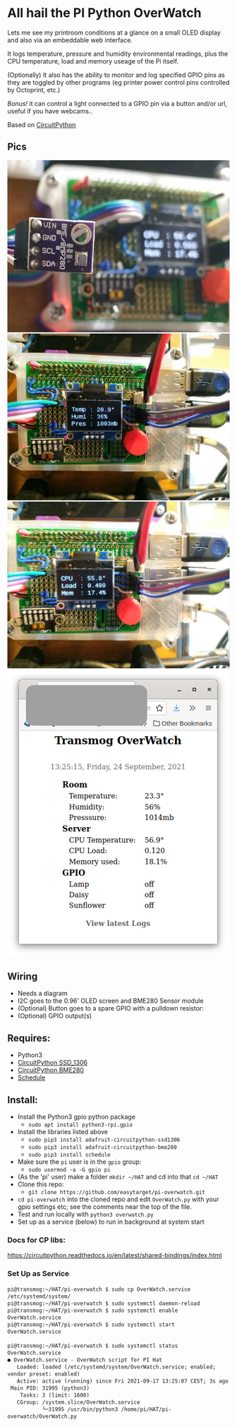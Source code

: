 # All hail the PI Python OverWatch

Lets me see my printroom conditions at a glance on a small OLED display and also via an embeddable web interface. 

It logs temperature, pressure and humidity environmental readings, plus the CPU temperature, load and memory useage of the Pi itself.

(Optionally) It also has the ability to monitor and log specified GPIO pins as they are toggled by other programs (eg printer power control pins controlled by Octoprint, etc.)

_Bonus!_ it can control a light connected to a GPIO pin via a button and/or url, useful if you have webcams..

Based on [CircuitPython](https://github.com/adafruit/circuitpython)

## Pics

![bme280](/docs/pihat-bme280-thumb.jpg)
![env](/docs/pihat-env-thumb.jpg)
![sys](/docs/pihat-sys-thumb.jpg)
![Web](/docs/WebDisplay.png)

## Wiring
* Needs a diagram
* I2C goes to the 0.96' OLED screen and BME280 Sensor module
* (Optional) Button goes to a spare GPIO with a pulldown resistor:
* (Optional) GPIO output(s)

## Requires:
* Python3
* [CircuitPython SSD_1306](https://github.com/adafruit/Adafruit_CircuitPython_SSD1306)
* [CircuitPython BME280](https://github.com/adafruit/Adafruit_CircuitPython_BME280)
* [Schedule](https://github.com/dbader/schedule)

## Install:
* Install the Python3 gpio python package
  * `sudo apt install python3-rpi.gpio`
* Install the libraries listed above
  * `sudo pip3 install adafruit-circuitpython-ssd1306`
  * `sudo pip3 install adafruit-circuitpython-bme280`
  * `sudo pip3 install schedule`
* Make sure the `pi` user is in the `gpio` group:
  * `sudo usermod -a -G gpio pi`
* (As the 'pi' user) make a folder `mkdir ~/HAT` and cd into that `cd ~/HAT` 
* Clone this repo:
  * `git clone https://github.com/easytarget/pi-overwatch.git`
* `cd pi-overwatch` into the cloned repo and edit `OverWatch.py` with your gpio settings etc; see the comments near the top of the file.
* Test and run locally with `python3 overwatch.py`
* Set up as a service (below) to run in background at system start

### Docs for CP libs:
https://circuitpython.readthedocs.io/en/latest/shared-bindings/index.html

### Set Up as Service
```
pi@transmog:~/HAT/pi-overwatch $ sudo cp OverWatch.service /etc/systemd/system/
pi@transmog:~/HAT/pi-overwatch $ sudo systemctl daemon-reload
pi@transmog:~/HAT/pi-overwatch $ sudo systemctl enable OverWatch.service
pi@transmog:~/HAT/pi-overwatch $ sudo systemctl start OverWatch.service

pi@transmog:~/HAT/pi-overwatch $ sudo systemctl status OverWatch.service
● OverWatch.service - OverWatch script for PI Hat
   Loaded: loaded (/etc/systemd/system/OverWatch.service; enabled; vendor preset: enabled)
   Active: active (running) since Fri 2021-09-17 13:25:07 CEST; 3s ago
 Main PID: 31995 (python3)
    Tasks: 3 (limit: 1600)
   CGroup: /system.slice/OverWatch.service
           └─31995 /usr/bin/python3 /home/pi/HAT/pi-overwatch/OverWatch.py

```
